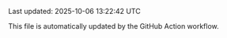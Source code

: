 Last updated: 2025-10-06 13:22:42 UTC

This file is automatically updated by the GitHub Action workflow.

